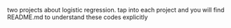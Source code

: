 two projects about logistic regression. tap into each project and you will find README.md to understand these codes explicitly
